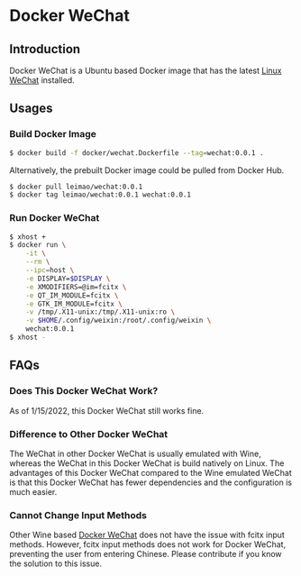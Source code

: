 # Docker WeChat

## Introduction

Docker WeChat is a Ubuntu based Docker image that has the latest [Linux WeChat](https://www.ubuntukylin.com/applications/106-cn.html) installed. 

## Usages

### Build Docker Image

```bash
$ docker build -f docker/wechat.Dockerfile --tag=wechat:0.0.1 .
```

Alternatively, the prebuilt Docker image could be pulled from Docker Hub.

```bash
$ docker pull leimao/wechat:0.0.1
$ docker tag leimao/wechat:0.0.1 wechat:0.0.1
```

### Run Docker WeChat

```bash
$ xhost +
$ docker run \
    -it \
    --rm \
    --ipc=host \
    -e DISPLAY=$DISPLAY \
    -e XMODIFIERS=@im=fcitx \
    -e QT_IM_MODULE=fcitx \
    -e GTK_IM_MODULE=fcitx \
    -v /tmp/.X11-unix:/tmp/.X11-unix:ro \
    -v $HOME/.config/weixin:/root/.config/weixin \
    wechat:0.0.1
$ xhost -
```

## FAQs

### Does This Docker WeChat Work?

As of 1/15/2022, this Docker WeChat still works fine.

### Difference to Other Docker WeChat

The WeChat in other Docker WeChat is usually emulated with Wine, whereas the WeChat in this Docker WeChat is build natively on Linux. The advantages of this Docker WeChat compared to the Wine emulated WeChat is that this Docker WeChat has fewer dependencies and the configuration is much easier.

### Cannot Change Input Methods

Other Wine based [Docker WeChat](https://hub.docker.com/r/bestwu/wechat/) does not have the issue with fcitx input methods. However, fcitx input methods does not work for Docker WeChat, preventing the user from entering Chinese. Please contribute if you know the solution to this issue.

